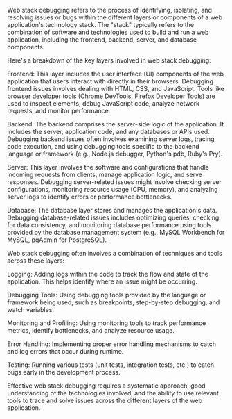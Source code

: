 Web stack debugging refers to the process of identifying, isolating, and resolving issues or bugs within the different layers or components of a web application's technology stack. The "stack" typically refers to the combination of software and technologies used to build and run a web application, including the frontend, backend, server, and database components.

Here's a breakdown of the key layers involved in web stack debugging:

Frontend: This layer includes the user interface (UI) components of the web application that users interact with directly in their browsers. Debugging frontend issues involves dealing with HTML, CSS, and JavaScript. Tools like browser developer tools (Chrome DevTools, Firefox Developer Tools) are used to inspect elements, debug JavaScript code, analyze network requests, and monitor performance.

Backend: The backend comprises the server-side logic of the application. It includes the server, application code, and any databases or APIs used. Debugging backend issues often involves examining server logs, tracing code execution, and using debugging tools specific to the backend language or framework (e.g., Node.js debugger, Python's pdb, Ruby's Pry).

Server: This layer involves the software and configurations that handle incoming requests from clients, manage application logic, and serve responses. Debugging server-related issues might involve checking server configurations, monitoring resource usage (CPU, memory), and analyzing server logs to identify errors or performance bottlenecks.

Database: The database layer stores and manages the application's data. Debugging database-related issues includes optimizing queries, checking for data consistency, and monitoring database performance using tools provided by the database management system (e.g., MySQL Workbench for MySQL, pgAdmin for PostgreSQL).

Web stack debugging often involves a combination of techniques and tools across these layers:

Logging: Adding logs within the code to track the flow and state of the application. This helps identify where an issue might be occurring.

Debugging Tools: Using debugging tools provided by the language or framework being used, such as breakpoints, step-by-step debugging, and watch variables.

Monitoring and Profiling: Using monitoring tools to track performance metrics, identify bottlenecks, and analyze resource usage.

Error Handling: Implementing proper error handling mechanisms to catch and log errors that occur during runtime.

Testing: Running various tests (unit tests, integration tests, etc.) to catch bugs early in the development process.

Effective web stack debugging requires a systematic approach, good understanding of the technologies involved, and the ability to use relevant tools to trace and solve issues across the different layers of the web application.
